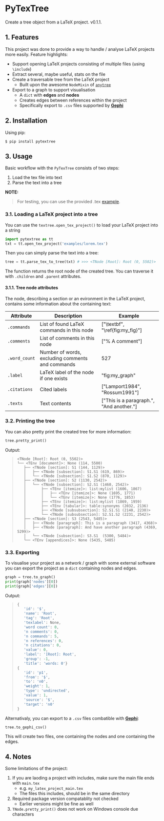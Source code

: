 # PyTexTree
Create a tree object from a LaTeX project. v0.1.1.


## 1. Features
This project was done to provide a way to handle / analyse LaTeX projects more easily.
Feature highlights:
- Support opening LaTeX projects consisting of multiple files (using `\include`)
- Extract several, maybe useful, stats on the file
- Create a traversable tree from the LaTeX project
    - Built upon the awesome `NodeMixin` of [`anytree`](https://github.com/c0fec0de/anytree)
- Export to a graph to support visualisation
    - A `dict` with __edges__ and __nodes__
    - Creates edges between references within the project
    - Specifically export to `.csv` files supported by [__Gephi__](https://gephi.org/)


## 2. Installation
Using pip:
```
$ pip install pytextree
```



## 3. Usage
Basic workflow with the `PyTexTree` consists of two steps:
1. Load the tex file into text
2. Parse the text into a tree

**NOTE:**
>For testing, you can use the provided .tex [example](https://github.com/PebbleBonk/textree/blob/master/examples/lorem.tex).

### 3.1. Loading a LaTeX project into a tree
You can use the `textree.open_tex_project()` to load your LaTeX project into a string
```py
import pytextree as tt
txt = tt.open_tex_project('examples/lorem.tex')
```

Then you can simply parse the text into a tree:
```py
tree = tt.parse_tex_to_tree(txt) # >>> <TNode [Root]: Root (0, 5502)>
```
The function returns the root node of the created tree. You can traverse it with `.children` and `.parent` attributes.


#### 3.1.1. Tree node attributes
The node, describing a section or an evironment in the LaTeX project, contains some information about the containing text:

Attribute | Description | Example
----------|-------------|--------
`.commands` | List of found LaTeX commands in this node | ["\textbf", "\ref{fig:my_fig}"]
`.comments` | List of comments in this node | ["% A comment"]
`.word_count` | Number of words, excluding comments and commands | 527
`.label` | LaTeX label of the node if one exists | "fig:my_graph"
`.citations` | Cited labels | ["Lamport1984", "Rossum1991"]
`.texts` | Text contents | ["This is a paragraph.", "And another."]



### 3.2. Printing the tree
You can also pretty print the created tree for more information:
```py
tree.pretty_print()
```
Output:
>```
><TNode [Root]: Root (0, 5502)>
>└── <TEnv [document]>: None (114, 5500)
>    ├── <TNode [section]: S1 (144, 1129)>
>    │   ├── <TNode [subsection]: S1.S1 (619, 869)>
>    │   └── <TNode [subsection]: S1.S2 (870, 1129)>
>    ├── <TNode [section]: S2 (1130, 2542)>
>    │   └── <TNode [subsection]: S2.S1 (1460, 2542)>
>    │       ├── <TEnv [itemize]>: list:mylist (1606, 1867)
>    │       │   ├── <TEnv [itemize]>: None (1695, 1771)
>    │       │   └── <TEnv [itemize]>: None (1776, 1853)
>    │       ├── <TEnv [itemize]>: list:mylist (1869, 1959)
>    │       ├── <TEnv [tabular]>: table:synonyms (2032, 2136)
>    │       ├── <TNode [subsubsection]: S2.S1.S1 (2140, 2230)>
>    │       └── <TNode [subsubsection]: S2.S1.S2 (2231, 2542)>
>    ├── <TNode [section]: S3 (2543, 5485)>
>    │   ├── <TNode [paragraph]: This is a paragraph (3417, 4368)>
>    │   ├── <TNode [paragraph]: And have another paragraph (4369, 5299)>
>    │   └── <TNode [subsection]: S3.S1  (5300, 5484)>
>    └── <TEnv [appendices]>: None (5435, 5485)
>```

### 3.3. Exporting
To visualise your project as a network / graph with some external software you can export the project as a `dict` containing nodes and edges.
```py
graph = tree.to_graph()
print(graph['nodes'][0])
print(graph['edges'][0])
```

Output:
>```js
>{
>    'id': '$',
>    'name': 'Root',
>    'tag': 'Root',
>    'texlabel': None,
>    'word count': 0,
>    'n comments': 0,
>    'n commands': 5,
>    'n references': 0,
>    'n citations': 0,
>    'value': 0,
>    'label': '[Root]: Root',
>    'group': -1,
>    'title': 'words: 0'}
>{
>    'id': 'p1',
>    'from': '$',
>    'to': 'n0',
>    'weight': 1,
>    'type': 'undirected',
>    'value': 1,
>    'source': '$',
>    'target': 'n0'
>}
>```

Alternativaly, you can export to a `.csv` files combatible with [__Gephi__](https://gephi.org/):
```
tree.to_gephi_csv()
```
This will create two files, one containing the nodes and one containing the edges.

## 4. Notes
Some limitations of the project:
1. If you are laoding a project with includes, make sure the main file ends with `main.tex`
    - e.g. `my_latex_project_main.tex`
    - The files this includes, should be in the same directory
2. Required package version compatablity not checked
    - Earlier versions might be fine as well
3. `TNode.pretty_print()` does not work on Windows console due characters